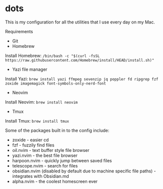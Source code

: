 # dots

This is my configuration for all the utilities that I use every day on my Mac.

Requirements

- Git
- Homebrew 

Install Homebrew:
```/bin/bash -c "$(curl -fsSL https://raw.githubusercontent.com/Homebrew/install/HEAD/install.sh)"```

- Yazi file manager

Install Yazi:
```brew install yazi ffmpeg sevenzip jq poppler fd ripgrep fzf zoxide imagemagick font-symbols-only-nerd-font```

- Neovim

Install Neovim:
```brew install neovim```

- Tmux

Install Tmux:
```brew install tmux```

Some of the packages built in to the config include:

- zoxide - easier cd
- fzf - fuzzily find files
- oil.nvim - text buffer style file browser
- yazi.nvim - the best file browser
- harpoon.nvim - quickly jump between saved files
- telescope.nvim - search for files
- obsidian.nvim (disabled by default due to machine specific file paths) - integrates with Obsidian.md
- alpha.nvim - the coolest homescreen ever
